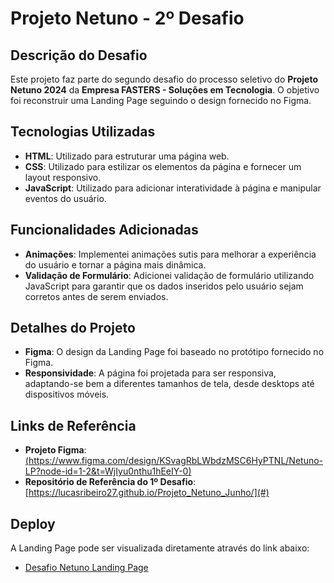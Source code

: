 # Projeto Netuno - 2º Desafio

## Descrição do Desafio

Este projeto faz parte do segundo desafio do processo seletivo do **Projeto Netuno 2024** da **Empresa FASTERS - Soluções em Tecnologia**. O objetivo foi reconstruir uma Landing Page seguindo o design fornecido no Figma.

## Tecnologias Utilizadas

- **HTML**: Utilizado para estruturar uma página web.
- **CSS**: Utilizado para estilizar os elementos da página e fornecer um layout responsivo.
- **JavaScript**: Utilizado para adicionar interatividade à página e manipular eventos do usuário.

## Funcionalidades Adicionadas

- **Animações**: Implementei animações sutis para melhorar a experiência do usuário e tornar a página mais dinâmica.
- **Validação de Formulário**: Adicionei validação de formulário utilizando JavaScript para garantir que os dados inseridos pelo usuário sejam corretos antes de serem enviados.

## Detalhes do Projeto

- **Figma**: O design da Landing Page foi baseado no protótipo fornecido no Figma.
- **Responsividade**: A página foi projetada para ser responsiva, adaptando-se bem a diferentes tamanhos de tela, desde desktops até dispositivos móveis.

## Links de Referência

- **Projeto Figma**: [(https://www.figma.com/design/KSvagRbLWbdzMSC6HyPTNL/Netuno-LP?node-id=1-2&t=WjIyu0nthu1hEeIY-0)](#)
- **Repositório de Referência do 1º Desafio**: [https://lucasribeiro27.github.io/Projeto_Netuno_Junho/](#)

## Deploy

A Landing Page pode ser visualizada diretamente através do link abaixo:

- [Desafio Netuno Landing Page](https://lucasribeiro27.github.io/desafio-netuno-page-jun/)

